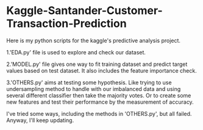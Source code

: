 # Kaggle-Santander-Customer-Transaction-Prediction

Here is my python scripts for the kaggle's predictive analysis project.

1.'EDA.py' file is used to explore and check our dataset.

2.'MODEL.py' file gives one way to fit training dataset and predict target values based on test dataset. It also includes the feature importance check.

3.'OTHERS.py' aims at testing some hypothesis. Like trying to use undersampling method to handle with our imbalanced data and using several different classifier then take the majority votes. Or to create some new features and test their performance by the measurement of accuracy.  

I've tried some ways, including the methods in 'OTHERS.py', but all failed. Anyway, I'll keep updating.
